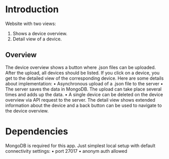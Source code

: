 # Introduction 
Website with two views:
 1. Shows a device overview. 
 2. Detail view of a device. 

## Overview
The device overview shows a button where .json files can be uploaded. After the upload, all devices should be listed. If you click on a device, you get to the detailed view of the corresponding device. Here are some details about implementation: 
• Asynchronous upload of a .json file to the server 
• The server saves the data in MongoDB. The upload can take place several times and adds up the data. 
• A single device can be deleted on the device overview via API request to the server. 
The detail view shows extended information about the device and a back button can be used to navigate to the device overview.

# Dependencies
MongoDB is required for this app. Just simplest local setup with default connectivity settings:
 • port 27017
 • anonym auth allowed
